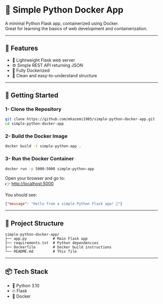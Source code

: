 # 🚀 Simple Python Docker App

A minimal Python Flask app, containerized using Docker.  
Great for learning the basics of web development and containerization.

---

## 🔧 Features

- 🧩 Lightweight Flask web server  
- ⚙️ Simple REST API returning JSON  
- 🐳 Fully Dockerized  
- 🧼 Clean and easy-to-understand structure  

---

## 🚀 Getting Started

### 1- Clone the Repository

```bash
git clone https://github.com/mkazemi1985/simple-python-docker-app.git
cd simple-python-docker-app
```

### 2- Build the Docker Image

```bash
docker build -t simple-python-app .
```

### 3- Run the Docker Container

```bash
docker run -p 5000:5000 simple-python-app
```

Open your browser and go to:  
👉 [http://localhost:5000](http://localhost:5000)

You should see:

```json
{"message": "Hello from a simple Python Flask app! 🚀"}
```

---

## 🧱 Project Structure

```text
simple-python-docker-app/
├── app.py            # Main Flask app
├── requirements.txt  # Python dependencies
├── Dockerfile        # Docker build instructions
└── README.md         # This file
```

---

## 📦 Tech Stack

- 🐍 Python 3.10  
- 🔥 Flask  
- 🐳 Docker  
